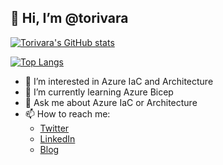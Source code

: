 ## 👋 Hi, I’m @torivara

[![Torivara's GitHub stats](https://github-readme-stats.vercel.app/api?username=torivara&show_icons=true&theme=nightowl)](https://github.com/torivara/github-readme-stats)

[![Top Langs](https://github-readme-stats.vercel.app/api/top-langs/?username=torivara&layout=compact&theme=nightowl)](https://github.com/anuraghazra/github-readme-stats)

- 👀 I’m interested in Azure IaC and Architecture
- 🌱 I’m currently learning Azure Bicep
- 💬 Ask me about Azure IaC or Architecture
- 📫 How to reach me:
  - [Twitter](https://twitter.com/torivara)
  - [LinkedIn](https://www.linkedin.com/in/tor-ivar-asb%C3%B8lmo-343a2820/)
  - [Blog](https://www.torivar.com)


<!--
**torivara/torivara** is a ✨ _special_ ✨ repository because its `README.md` (this file) appears on your GitHub profile.

Here are some ideas to get you started:

- 🔭 I’m currently working on ...
- 🌱 I’m currently learning ...
- 👯 I’m looking to collaborate on ...
- 🤔 I’m looking for help with ...

- 📫 How to reach me: ...
- 😄 Pronouns: ...
- ⚡ Fun fact: ...
-->
